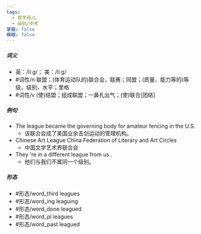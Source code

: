```yaml
---
tags:
  - 首字母/L
  - 级别/中考
掌握: false
模糊: false
---
```

##### 词义
- 英：/liːɡ/； 美：/liːɡ/
- #词性/n  联盟；(体育运动队的)联合会，联赛；同盟；(质量、能力等的)等级，级别，水平；里格
- #词性/v  (使)结盟；组成联盟；一鼻孔出气；(使)联合[团结]
##### 例句
- The league became the governing body for amateur fencing in the U.S.
	- 该联合会成了美国业余击剑运动的管理机构。
- Chinese Art League China Federation of Literary and Art Circles
	- 中国文学艺术界联合会
- They 're in a different league from us .
	- 他们与我们不属同一个级别。
##### 形态
- #形态/word_third leagues
- #形态/word_ing leaguing
- #形态/word_done leagued
- #形态/word_pl leagues
- #形态/word_past leagued
